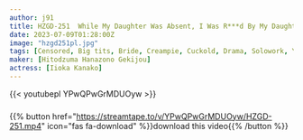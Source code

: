 ```yaml
---
author: j91
title: HZGD-251  While My Daughter Was Absent, I Was R***d By My Daughter’s Unfaithful Boyfriend And Made Me Cum Over And Over Until My Reason Was Blown Away… Shrimp Warp Convulsions Climax Continuous Creampie Sex Kana Morisawa
date: 2023-07-09T01:28:00Z
image: "hzgd251pl.jpg"
tags: [Censored, Big tits, Bride, Creampie, Cuckold, Drama, Solowork, Young wife]
maker: [Hitodzuma Hanazono Gekijou]
actress: [Iioka Kanako]
---
```



{{< youtubepl YPwQPwGrMDUOyw >}}
###

{{% button href="https://streamtape.to/v/YPwQPwGrMDUOyw/HZGD-251.mp4" icon="fas fa-download" %}}download this video{{% /button %}}

